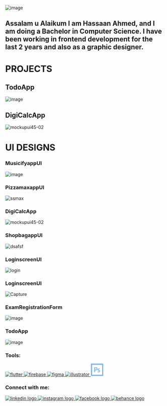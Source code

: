 ![image](https://github.com/HassaanAhmed60211/HassaanAhmed60211/assets/106430586/cd17ee18-852a-428e-9444-fec849721ca2)

## Assalam u Alaikum I am Hassaan Ahmed, and I am doing a Bachelor in Computer Science. I have been working in frontend development for the last 2 years and also as a graphic designer.

# **PROJECTS**

## TodoApp

![image](https://github.com/HassaanAhmed60211/HassaanAhmed60211/assets/106430586/a8901f7e-56ad-42ab-8658-3683f5eb8880)

## DigiCalcApp

![mockupui45-02](https://github.com/HassaanAhmed60211/HassaanAhmed60211/assets/106430586/0f2f282e-470f-4467-8cc9-3e91db1cfaa4)

# **UI DESIGNS**

### MusicifyappUI

![image](https://github.com/HassaanAhmed60211/fluttercourse/assets/106430586/7014195f-0b0c-4823-9678-936eed429631)

### PizzamaxappUI

![ssmax](https://github.com/HassaanAhmed60211/HassaanAhmed60211/assets/106430586/2dbc2d31-2476-410d-ac56-f7b357d042fa)

### DigiCalcApp

![mockupui45-02](https://github.com/HassaanAhmed60211/HassaanAhmed60211/assets/106430586/0f2f282e-470f-4467-8cc9-3e91db1cfaa4)

### ShopbagappUI

![dsafsf](https://github.com/HassaanAhmed60211/HassaanAhmed60211/assets/106430586/4b244fb1-0c79-47a0-89fc-4712b8dc492a)

### LoginscreenUI

![login](https://github.com/HassaanAhmed60211/fluttercourse/assets/106430586/6829172b-a4e2-448d-b15f-f5b1b57f1b45)

### LoginscreenUI

![Capture](https://github.com/HassaanAhmed60211/HassaanAhmed60211/assets/106430586/0e5a9ea7-8065-4c5b-9a3a-06eb57a151a7)

### ExamRegistrationForm

![image](https://github.com/HassaanAhmed60211/HassaanAhmed60211/assets/106430586/5c01f57a-856f-44a8-b7bb-98599c89a55e)

### TodoApp

![image](https://github.com/HassaanAhmed60211/HassaanAhmed60211/assets/106430586/a8901f7e-56ad-42ab-8658-3683f5eb8880)

<h3 align="left">Tools:</h3> </a> <a 
href="https://flutter.dev" target="_blank" rel="noreferrer"> <img src="https://www.vectorlogo.zone/logos/flutterio/flutterio-icon.svg" alt="flutter" width="40" height="40"/> </a> <a 
href="https://firebase.google.com/" target="_blank" rel="noreferrer"> <img src="https://www.vectorlogo.zone/logos/firebase/firebase-icon.svg" alt="firebase" width="40" height="40"/> </a> <a 
<p align="left"> <a href="https://www.figma.com/" target="_blank" rel="noreferrer"> <img src="https://www.vectorlogo.zone/logos/figma/figma-icon.svg" alt="figma" width="40" height="40"/> </a> <a href="https://www.adobe.com/in/products/illustrator.html" target="_blank" rel="noreferrer"> <img src="https://www.vectorlogo.zone/logos/adobe_illustrator/adobe_illustrator-icon.svg" alt="illustrator" width="40" height="40"/> </a> <a href="https://www.photoshop.com/en" target="_blank" rel="noreferrer"> <img src="https://raw.githubusercontent.com/devicons/devicon/master/icons/photoshop/photoshop-line.svg" alt="photoshop" width="40" height="40"/> </a> </p>

<h3 align="left">Connect with me:</h3>

<div align="left">
  <a href="https://www.linkedin.com/in/hassaanahmed113/" target="_blank">
    <img src="https://img.shields.io/static/v1?message=LinkedIn&logo=linkedin&label=&color=0077B5&logoColor=white&labelColor=&style=for-the-badge" height="35" alt="linkedin logo"  />
  </a>
  <a href="https://www.instagram.com/hassaan_ahmed113/" target="_blank">
    <img src="https://img.shields.io/static/v1?message=Instagram&logo=instagram&label=&color=E4405F&logoColor=white&labelColor=&style=for-the-badge" height="35" alt="instagram logo"  />
  </a>
  <a href="https://www.facebook.com/hassaanahmed113" target="_blank">
    <img src="https://img.shields.io/static/v1?message=Facebook&logo=facebook&label=&color=1877F2&logoColor=white&labelColor=&style=for-the-badge" height="35" alt="facebook logo"  />
  </a>
  <a href="https://www.behance.net/hassaangraphics" target="_blank">
    <img src="https://img.shields.io/static/v1?message=Behance&logo=behance&label=&color=1769ff&logoColor=white&labelColor=&style=for-the-badge" height="35" alt="behance logo"  />
  </a>
</div>

###

